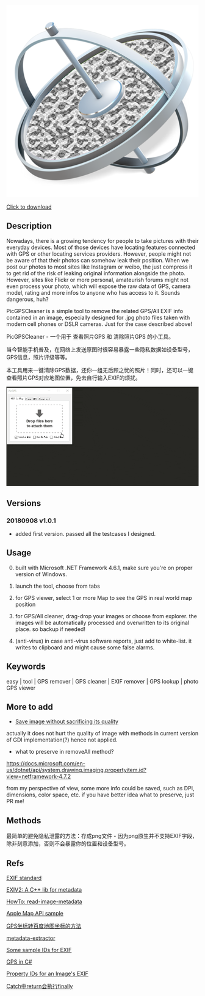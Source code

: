 ![logo](./logo.png)

[Click to download](./released)

## Description

Nowadays, there is a growing tendency for people to take pictures with their everyday devices. Most of those devices have locating features connected with GPS or other locating services providers. However, people might not be aware of that their photos can somehow leak their position. When we post our photos to most sites like Instagram or weibo, the just compress it to get rid of the risk of leaking original information alongside the photo. However, sites like Flickr or more personal, amateurish forums might not even process your photo, which will expose the raw data of GPS, camera model, rating and more infos to anyone who has access to it. Sounds dangerous, huh?

PicGPSCleaner is a simple tool to remove the related GPS/All EXIF info contained in an image, especially designed for .jpg photo files taken with modern cell phones or DSLR cameras. Just for the case described above!

PicGPSCleaner - 一个用于 查看照片GPS 和 清除照片GPS 的小工具。

当今智能手机普及，在网络上发送原图时很容易暴露一些隐私数据如设备型号，GPS信息，照片评级等等。

本工具用来一键清除GPS数据，还你一组无后顾之忧的照片！同时，还可以一键查看照片GPS对应地图位置，免去自行输入EXIF的烦扰。

![Demo](./demo.gif)

## Versions

### 20180908 v1.0.1

- added first version. passed all the testcases I designed.

## Usage

0. built with Microsoft .NET Framework 4.6.1, make sure you're on proper version of Windows.

1. launch the tool, choose from tabs

2. for GPS viewer, select 1 or more Map to see the GPS in real world map position

3. for GPS/All cleaner, drag-drop your images or choose from explorer. 
the images will be automatically processed and overwritten to its original place. so backup if needed!

4. (anti-virus) in case anti-virus software reports, just add to white-list. it writes to clipboard and might cause some false alarms.

## Keywords

easy | tool | GPS remover | GPS cleaner | EXIF remover | GPS lookup | photo GPS viewer

## More to add

- [Save image without sacrificing its quality](http://www.nullskull.com/articles/20030706.asp)

actually it does not hurt the quality of image with methods in current version of GDI implementation(?) hence not applied.

- what to preserve in removeAll method?

https://docs.microsoft.com/en-us/dotnet/api/system.drawing.imaging.propertyitem.id?view=netframework-4.7.2

from my perspective of view, some more info could be saved, such as DPI, dimensions, color space, etc. if you have better idea what to preserve, just PR me!

## Methods

最简单的避免隐私泄露的方法：存成png文件 - 因为png原生并不支持EXIF字段，除非刻意添加，否则不会暴露你的位置和设备型号。

## Refs

[EXIF standard](https://www.exif.org/Exif2-2.PDF)

[EXIV2: A C++ lib for metadata](http://www.exiv2.org/doc/index.html)

[HowTo: read-image-metadata](https://docs.microsoft.com/en-us/dotnet/framework/winforms/advanced/how-to-read-image-metadata)

[Apple Map API sample](https://www.apple.com/retail/unionsquare/)

[GPS坐标转百度地图坐标的方法](https://blog.csdn.net/gulansheng/article/details/44496185)

[metadata-extractor](https://github.com/drewnoakes/metadata-extractor)

[Some sample IDs for EXIF](https://github.com/drewnoakes/metadata-extractor/wiki/SampleOutput)

[GPS in C#](https://stackoverflow.com/questions/4983766/getting-gps-data-from-an-images-exif-in-c-sharp)

[Property IDs for an Image's EXIF](https://docs.microsoft.com/en-us/dotnet/api/system.drawing.imaging.propertyitem.id)

[Catch中return会执行finally](https://www.cnblogs.com/harmonyboy/p/3403729.html)
